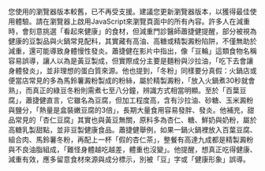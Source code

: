 您使用的瀏覽器版本較舊，已不再受支援。建議您更新瀏覽器版本，以獲得最佳使用體驗。請在瀏覽器上啟用JavaScript來瀏覽頁面中的所有內容。許多人在減重時，會刻意挑選「看起來健康」的食材，但減重門診醫師蕭捷健提醒，部分被視為健康的豆製品與火鍋常見配料，其實藏有高油、高糖或精製澱粉陷阱，不僅無助於減重，還可能導致身體慢性發炎。蕭捷健在影片中指出，像「豆輪」這類食物名稱容易誤導，讓人以為是黃豆製成，但實際成分主要是麵粉與沙拉油，「吃下去會讓身體發炎」，並非理想的蛋白質來源。他也提到，「冬粉」同樣要分真假：火鍋店或便當店常見的多為馬鈴薯澱粉製成的粉絲，屬於精製澱粉，「放入火鍋煮30秒就會熟」，而真正的綠豆冬粉則需煮七至八分鐘，辨識方式相當明顯。至於「百葉豆腐」，蕭捷健直言，它雖名為豆腐，但加工程度高，含有沙拉油、砂糖、玉米澱粉與鹽分，「熱量是盒裝嫩豆腐的3倍」，長期大量食用容易發胖、發炎。他補充，甜品常見的「杏仁豆腐」其實也與黃豆無關，原料多為杏仁、糖、鮮奶與奶粉，屬於高糖乳製甜點，並非豆製健康食品。蕭捷健舉例，如果一鍋火鍋裡放入百葉豆腐、組合肉、馬鈴薯冬粉，再配上一杯「假的杏仁茶」，整餐有高達九成都是精製澱粉與不良油脂組成，「難怪身體越吃越差，體重也沒變」。他提醒，想真正吃得健康、減重有效，應多留意食材來源與成分標示，別被「豆」字或「健康形象」誤導。